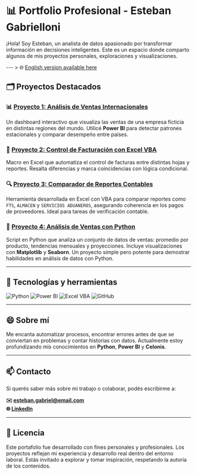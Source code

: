 # 📊 Portfolio Profesional - Esteban Gabrielloni

¡Hola! Soy Esteban, un analista de datos apasionado por transformar información en decisiones inteligentes. Este es un espacio donde comparto algunos de mis proyectos personales, exploraciones y visualizaciones.

---          > 🌐 [English version available here](README_EN.md)

## 🗂️ Proyectos Destacados

### 📊 [Proyecto 1: Análisis de Ventas Internacionales](proyecto1.html)
Un dashboard interactivo que visualiza las ventas de una empresa ficticia en distintas regiones del mundo. Utilicé **Power BI** para detectar patrones estacionales y comparar desempeño entre países.

### 🧾 [Proyecto 2: Control de Facturación con Excel VBA](proyecto2.html)
Macro en Excel que automatiza el control de facturas entre distintas hojas y reportes. Resalta diferencias y marca coincidencias con lógica condicional.

### 🔍 [Proyecto 3: Comparador de Reportes Contables](proyecto3.html)
Herramienta desarrollada en Excel con VBA para comparar reportes como `FTS`, `ALMACEN` y `SERVICIOS ADUANEROS`, asegurando coherencia en los pagos de proveedores. Ideal para tareas de verificación contable.

### 🐍 [Proyecto 4: Análisis de Ventas con Python](proyecto4.html)
Script en Python que analiza un conjunto de datos de ventas: promedio por producto, tendencias mensuales y proyecciones. Incluye visualizaciones con **Matplotlib** y **Seaborn**. Un proyecto simple pero potente para demostrar habilidades en análisis de datos con Python.

---

## 🧰 Tecnologías y herramientas

![Python](https://img.shields.io/badge/Python-3776AB?style=for-the-badge&logo=python&logoColor=white)
![Power BI](https://img.shields.io/badge/Power_BI-F2C811?style=for-the-badge&logo=powerbi&logoColor=black)
![Excel VBA](https://img.shields.io/badge/Excel-VBA-217346?style=for-the-badge&logo=microsoft-excel&logoColor=white)
![GitHub](https://img.shields.io/badge/GitHub-181717?style=for-the-badge&logo=github&logoColor=white)

---

## 😄 Sobre mí

Me encanta automatizar procesos, encontrar errores antes de que se conviertan en problemas y contar historias con datos. Actualmente estoy profundizando mis conocimientos en **Python**, **Power BI** y **Celonis**.

---

## 📫 Contacto

Si querés saber más sobre mi trabajo o colaborar, podés escribirme a:

**✉️ esteban.gabriel@email.com**  
**🌐 [LinkedIn](https://www.linkedin.com/in/estebangabriel)**

---

## 📝 Licencia

Este portafolio fue desarrollado con fines personales y profesionales. Los proyectos reflejan mi experiencia y desarrollo real dentro del entorno laboral. Estás invitado a explorar y tomar inspiración, respetando la autoría de los contenidos.

